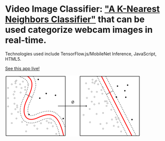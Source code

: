 
# Video Image Classifier: ["A K-Nearest Neighbors Classifier"](https://en.wikipedia.org/wiki/K-nearest_neighbors_algorithm) that can be used categorize webcam images in real-time.

Technologies used include TensorFlow.js/MobileNet Inference, JavaScript, HTML5.

[See this app live!](https://lntellimed.github.io/tfjs-teachable-machine/)

![alt text](screenshots/Kernel_Machine.svg "K-NN Classifier")

